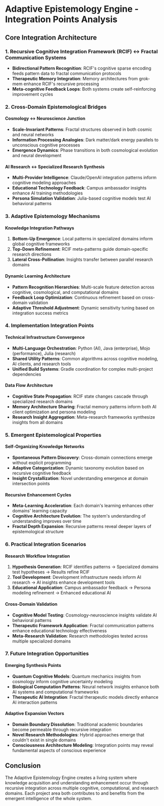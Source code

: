 # Adaptive Epistemology Engine - Integration Points Analysis

## Core Integration Architecture

### 1. **Recursive Cognitive Integration Framework (RCIF) ↔ Fractal Communication Systems**
- **Bidirectional Pattern Recognition**: RCIF's cognitive sparse encoding feeds pattern data to fractal communication protocols
- **Therapeutic Memory Integration**: Memory architectures from grok-mem enhance RCIF's recursive processing
- **Meta-cognitive Feedback Loops**: Both systems create self-reinforcing improvement cycles

### 2. **Cross-Domain Epistemological Bridges**

#### Cosmology ↔ Neuroscience Junction
- **Scale-Invariant Patterns**: Fractal structures observed in both cosmic and neural networks
- **Information Processing Analogies**: Dark matter/dark energy parallels to unconscious cognitive processes
- **Emergence Dynamics**: Phase transitions in both cosmological evolution and neural development

#### AI Research ↔ Specialized Research Synthesis
- **Multi-Provider Intelligence**: Claude/OpenAI integration patterns inform cognitive modeling approaches
- **Educational Technology Feedback**: Campus ambassador insights enhance AI training methodologies
- **Persona Simulation Validation**: Julia-based cognitive models test AI behavioral patterns

### 3. **Adaptive Epistemology Mechanisms**

#### Knowledge Integration Pathways
1. **Bottom-Up Emergence**: Local patterns in specialized domains inform global cognitive frameworks
2. **Top-Down Refinement**: RCIF meta-patterns guide domain-specific research directions
3. **Lateral Cross-Pollination**: Insights transfer between parallel research domains

#### Dynamic Learning Architecture
- **Pattern Recognition Hierarchies**: Multi-scale feature detection across cognitive, cosmological, and computational domains
- **Feedback Loop Optimization**: Continuous refinement based on cross-domain validation
- **Adaptive Threshold Adjustment**: Dynamic sensitivity tuning based on integration success metrics

### 4. **Implementation Integration Points**

#### Technical Infrastructure Convergence
- **Multi-Language Orchestration**: Python (AI), Java (enterprise), Mojo (performance), Julia (research)
- **Shared Utility Patterns**: Common algorithms across cognitive modeling, AI clients, and research tools
- **Unified Build Systems**: Gradle coordination for complex multi-project dependencies

#### Data Flow Architecture
- **Cognitive State Propagation**: RCIF state changes cascade through specialized research domains
- **Memory Architecture Sharing**: Fractal memory patterns inform both AI client optimization and persona modeling
- **Research Insight Aggregation**: Meta-research frameworks synthesize insights from all domains

### 5. **Emergent Epistemological Properties**

#### Self-Organizing Knowledge Networks
- **Spontaneous Pattern Discovery**: Cross-domain connections emerge without explicit programming
- **Adaptive Categorization**: Dynamic taxonomy evolution based on recursive cognitive feedback
- **Insight Crystallization**: Novel understanding emergence at domain intersection points

#### Recursive Enhancement Cycles
- **Meta-Learning Acceleration**: Each domain's learning enhances other domains' learning capacity
- **Cognitive Architecture Evolution**: The system's understanding of understanding improves over time
- **Fractal Depth Expansion**: Recursive patterns reveal deeper layers of epistemological structure

### 6. **Practical Integration Scenarios**

#### Research Workflow Integration
1. **Hypothesis Generation**: RCIF identifies patterns → Specialized domains test hypotheses → Results refine RCIF
2. **Tool Development**: Development infrastructure needs inform AI research → AI insights enhance development tools
3. **Educational Application**: Campus ambassador feedback → Persona modeling refinement → Enhanced educational AI

#### Cross-Domain Validation
- **Cognitive Model Testing**: Cosmology-neuroscience insights validate AI behavioral patterns
- **Therapeutic Framework Application**: Fractal communication patterns enhance educational technology effectiveness
- **Meta-Research Validation**: Research methodologies tested across multiple specialized domains

### 7. **Future Integration Opportunities**

#### Emerging Synthesis Points
- **Quantum Cognitive Models**: Quantum mechanics insights from cosmology inform cognitive uncertainty modeling
- **Biological Computation Patterns**: Neural network insights enhance both AI systems and computational frameworks
- **Therapeutic AI Integration**: Fractal therapeutic models directly enhance AI interaction patterns

#### Adaptive Expansion Vectors
- **Domain Boundary Dissolution**: Traditional academic boundaries become permeable through recursive integration
- **Novel Research Methodologies**: Hybrid approaches emerge that couldn't exist in single domains
- **Consciousness Architecture Modeling**: Integration points may reveal fundamental aspects of conscious experience

## Conclusion

The Adaptive Epistemology Engine creates a living system where knowledge acquisition and understanding enhancement occur through recursive integration across multiple cognitive, computational, and research domains. Each project area both contributes to and benefits from the emergent intelligence of the whole system.